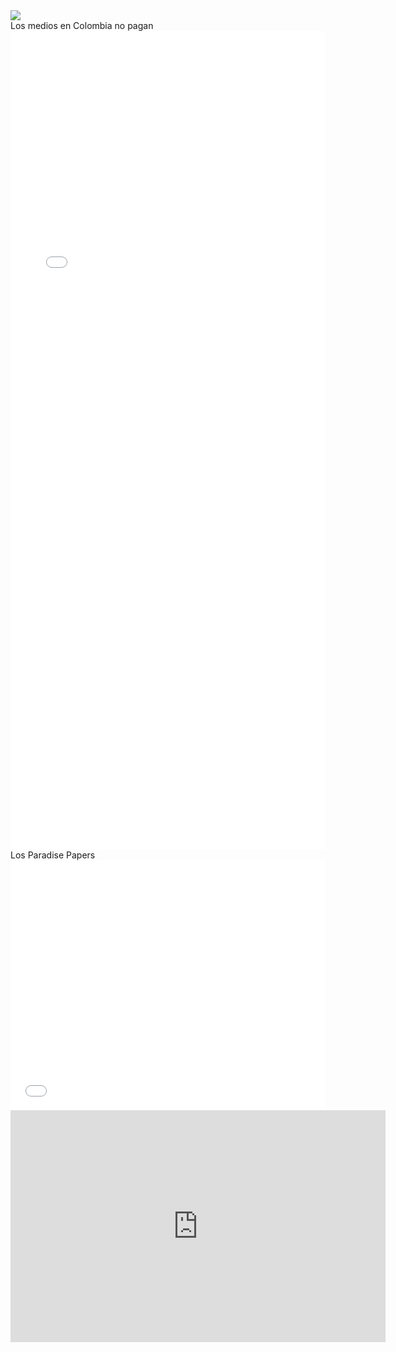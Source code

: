 <div>
<div class='tableauPlaceholder' id='viz1540668877946' style='position: relative'><noscript><a href='#'><img alt=' ' src='https:&#47;&#47;public.tableau.com&#47;static&#47;images&#47;Le&#47;Legislacinsobreelabortoenelmundo&#47;DashboardAborto&#47;1_rss.png' style='border: none' /></a></noscript><object class='tableauViz'  style='display:none;'><param name='host_url' value='https%3A%2F%2Fpublic.tableau.com%2F' /> <param name='embed_code_version' value='3' /> <param name='site_root' value='' /><param name='name' value='Legislacinsobreelabortoenelmundo&#47;DashboardAborto' /><param name='tabs' value='no' /><param name='toolbar' value='yes' /><param name='static_image' value='https:&#47;&#47;public.tableau.com&#47;static&#47;images&#47;Le&#47;Legislacinsobreelabortoenelmundo&#47;DashboardAborto&#47;1.png' /> <param name='animate_transition' value='yes' /><param name='display_static_image' value='yes' /><param name='display_spinner' value='yes' /><param name='display_overlay' value='yes' /><param name='display_count' value='yes' /><param name='filter' value='publish=yes' /></object></div>                <script type='text/javascript'>                    var divElement = document.getElementById('viz1540668877946');                    var vizElement = divElement.getElementsByTagName('object')[0];                    vizElement.style.width='800px';vizElement.style.height='827px';                    var scriptElement = document.createElement('script');                    scriptElement.src = 'https://public.tableau.com/javascripts/api/viz_v1.js';                    vizElement.parentNode.insertBefore(scriptElement, vizElement);                </script>
</div>
Los medios en Colombia no pagan
<div>
  <iframe id="datawrapper-chart-IIdfX" src="//datawrapper.dwcdn.net/IIdfX/2/" scrolling="no" frameborder="0" allowtransparency="true" style="width: 0; min-width: 100% !important;" height="1310"></iframe><script type="text/javascript">if("undefined"==typeof window.datawrapper)window.datawrapper={};window.datawrapper["IIdfX"]={},window.datawrapper["IIdfX"].embedDeltas={"100":1435,"200":1360,"300":1335,"400":1335,"500":1310,"700":1310,"800":1310,"900":1310,"1000":1310},window.datawrapper["IIdfX"].iframe=document.getElementById("datawrapper-chart-IIdfX"),window.datawrapper["IIdfX"].iframe.style.height=window.datawrapper["IIdfX"].embedDeltas[Math.min(1e3,Math.max(100*Math.floor(window.datawrapper["IIdfX"].iframe.offsetWidth/100),100))]+"px",window.addEventListener("message",function(a){if("undefined"!=typeof a.data["datawrapper-height"])for(var b in a.data["datawrapper-height"])if("IIdfX"==b)window.datawrapper["IIdfX"].iframe.style.height=a.data["datawrapper-height"][b]+"px"});</script>
</div>
Los Paradise Papers
<div>
<iframe id="datawrapper-chart-OPnnn" src="//datawrapper.dwcdn.net/OPnnn/1/" scrolling="no" frameborder="0" allowtransparency="true" style="width: 0; min-width: 100% !important;" height="400"></iframe><script type="text/javascript">if("undefined"==typeof window.datawrapper)window.datawrapper={};window.datawrapper["OPnnn"]={},window.datawrapper["OPnnn"].embedDeltas={"100":525,"200":450,"300":425,"400":425,"500":400,"700":400,"800":400,"900":400,"1000":400},window.datawrapper["OPnnn"].iframe=document.getElementById("datawrapper-chart-OPnnn"),window.datawrapper["OPnnn"].iframe.style.height=window.datawrapper["OPnnn"].embedDeltas[Math.min(1e3,Math.max(100*Math.floor(window.datawrapper["OPnnn"].iframe.offsetWidth/100),100))]+"px",window.addEventListener("message",function(a){if("undefined"!=typeof a.data["datawrapper-height"])for(var b in a.data["datawrapper-height"])if("OPnnn"==b)window.datawrapper["OPnnn"].iframe.style.height=a.data["datawrapper-height"][b]+"px"});</script>
 </div>
<div>
<iframe width="600" height="371" seamless frameborder="0" scrolling="no" src="https://docs.google.com/spreadsheets/d/e/2PACX-1vSqFdFZMqfKngR_bAMMdA_wZQAvHqh3qUhoqfZpUj3ofsxFIPCftSydfcre89sHvLjk9vxOQyPDd2Wx/pubchart?oid=1545095820&amp;format=interactive"></iframe>
</div>
